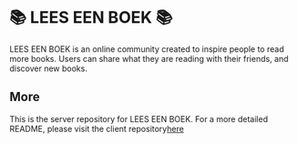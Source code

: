 # :books: LEES EEN BOEK :books:

LEES EEN BOEK is an online community created to inspire people to read more books. Users can share what they are reading with their friends, and discover new books.

## More

This is the server repository for LEES EEN BOEK. For a more detailed README, please visit the client repository[here](https://github.com/charliegabriella/leeseenboek-client)
